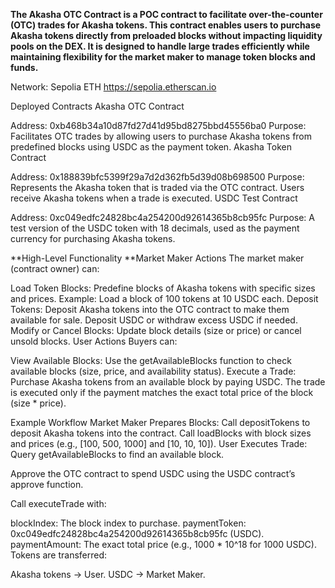 **The Akasha OTC Contract is a POC contract to facilitate over-the-counter (OTC) trades for Akasha tokens. This contract enables users to purchase Akasha tokens directly from preloaded blocks without impacting liquidity pools on the DEX. It is designed to handle large trades efficiently while maintaining flexibility for the market maker to manage token blocks and funds.**


Network: Sepolia ETH
 https://sepolia.etherscan.io

Deployed Contracts
Akasha OTC Contract

Address: 0xb468b34a10d87fd27d41d95bd8275bbd45556ba0
Purpose: Facilitates OTC trades by allowing users to purchase Akasha tokens from predefined blocks using USDC as the payment token.
Akasha Token Contract

Address: 0x188839bfc5399f29a7d2d362fb5d39d08b698500
Purpose: Represents the Akasha token that is traded via the OTC contract. Users receive Akasha tokens when a trade is executed.
USDC Test Contract

Address: 0xc049edfc24828bc4a254200d92614365b8cb95fc
Purpose: A test version of the USDC token with 18 decimals, used as the payment currency for purchasing Akasha tokens.

**High-Level Functionality
**Market Maker Actions
The market maker (contract owner) can:

Load Token Blocks: Predefine blocks of Akasha tokens with specific sizes and prices.
Example: Load a block of 100 tokens at 10 USDC each.
Deposit Tokens:
Deposit Akasha tokens into the OTC contract to make them available for sale.
Deposit USDC or withdraw excess USDC if needed.
Modify or Cancel Blocks:
Update block details (size or price) or cancel unsold blocks.
User Actions
Buyers can:

View Available Blocks:
Use the getAvailableBlocks function to check available blocks (size, price, and availability status).
Execute a Trade:
Purchase Akasha tokens from an available block by paying USDC.
The trade is executed only if the payment matches the exact total price of the block (size * price).


Example Workflow
Market Maker Prepares Blocks:
Call depositTokens to deposit Akasha tokens into the contract.
Call loadBlocks with block sizes and prices (e.g., [100, 500, 1000] and [10, 10, 10]).
User Executes Trade:
Query getAvailableBlocks to find an available block.

Approve the OTC contract to spend USDC using the USDC contract’s approve function.

Call executeTrade with:

blockIndex: The block index to purchase.
paymentToken: 0xc049edfc24828bc4a254200d92614365b8cb95fc (USDC).
paymentAmount: The exact total price (e.g., 1000 * 10^18 for 1000 USDC).
Tokens are transferred:

Akasha tokens → User.
USDC → Market Maker.
